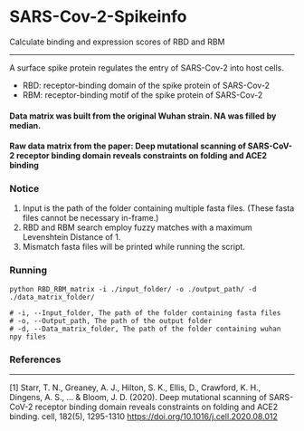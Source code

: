 # SARS-Cov-2-Spikeinfo
Calculate binding and expression scores of RBD and RBM 

-----------
A surface spike protein regulates the entry of SARS-Cov-2 into host cells.
* RBD: receptor-binding domain of the spike protein of SARS-Cov-2
* RBM: receptor-binding motif of the spike protein of SARS-Cov-2
#### Data matrix was built from the original Wuhan strain. NA was filled by median. 
#### Raw data matrix from the paper: Deep mutational scanning of SARS-CoV-2 receptor binding domain reveals constraints on folding and ACE2 binding



### Notice
1. Input is the path of the folder containing multiple fasta files. (These fasta files cannot be necessary in-frame.)
2. RBD and RBM search employ fuzzy matches with a maximum Levenshtein Distance of 1.
3. Mismatch fasta files will be printed while running the script.


### Running

```
python RBD_RBM_matrix -i ./input_folder/ -o ./output_path/ -d ./data_matrix_folder/

# -i, --Input_folder, The path of the folder containing fasta files
# -o, --Output_path, The path of the output folder
# -d, --Data_matrix_folder, The path of the folder containing wuhan npy files

```



### References
----------

[1] Starr, T. N., Greaney, A. J., Hilton, S. K., Ellis, D., Crawford, K. H., Dingens, A. S., ... & Bloom, J. D. (2020). Deep mutational scanning of SARS-CoV-2 receptor binding domain reveals constraints on folding and ACE2 binding. cell, 182(5), 1295-1310
<https://doi.org/10.1016/j.cell.2020.08.012>
